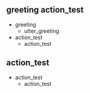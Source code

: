 ## greeting action_test
* greeting
    - utter_greeting
* action_test
    - action_test

## action_test
* action_test
    - action_test
